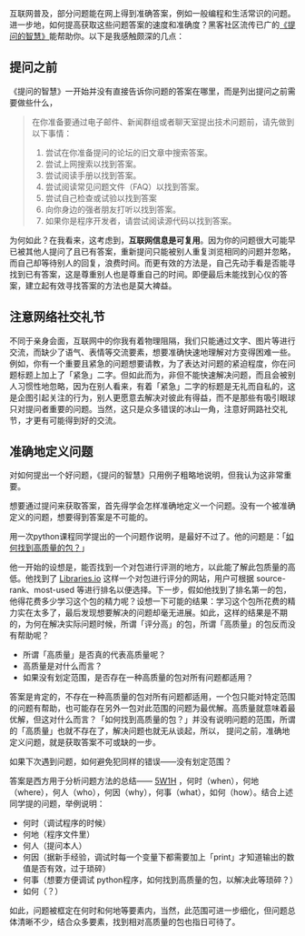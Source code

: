 互联网普及，部分问题能在网上得到准确答案，例如一般编程和生活常识的问题。进一步地，如何提高获取这些问题答案的速度和准确度？黑客社区流传已广的[《提问的智慧》](https://github.com/DebugUself/How-To-Ask-Questions-The-Smart-Way/blob/master/README-zh_CN.md#%E5%A5%BD%E9%97%AE%E9%A2%98%E4%B8%8E%E8%A0%A2%E9%97%AE%E9%A2%98)能帮助你。以下是我感触颇深的几点：

## 提问之前

《提问的智慧》一开始并没有直接告诉你问题的答案在哪里，而是列出提问之前需要做些什么，

> 在你准备要通过电子邮件、新闻群组或者聊天室提出技术问题前，请先做到以下事情：
>
> 1. 尝试在你准备提问的论坛的旧文章中搜索答案。
> 2. 尝试上网搜索以找到答案。
> 3. 尝试阅读手册以找到答案。
> 4. 尝试阅读常见问题文件（FAQ）以找到答案。
> 5. 尝试自己检查或试验以找到答案
> 6. 向你身边的强者朋友打听以找到答案。
> 7. 如果你是程序开发者，请尝试阅读源代码以找到答案。

为何如此？在我看来，这考虑到，**互联网信息是可复用**。因为你的问题很大可能早已被其他人提问了且已有答案，重新提问只能被别人重复浏览相同的问题并忽略，而自己却等待别人的回复，浪费时间。而更有效的方法是，自己先动手看是否能寻找到已有答案，这是尊重别人也是尊重自己的时间。即便最后未能找到心仪的答案，建立起有效寻找答案的方法也是莫大裨益。

## 注意网络社交礼节

不同于亲身会面，互联网中的你我有着物理阻隔，我们只能通过文字、图片等进行交流，而缺少了语气、表情等交流要素，想要准确快速地理解对方变得困难一些。例如，你有一个重要且紧急的问题想要请教，为了表达对问题的紧迫程度，你在问题标题上加上了「紧急」二字。但如此而为，非但不能快速解决问题，而且会被别人习惯性地忽略，因为在别人看来，有着「紧急」二字的标题是无礼而自私的，这是企图引起关注的行为，别人更愿意去解决对彼此有得益，而不是那些有吸引眼球只对提问者重要的问题。当然，这只是众多错误的冰山一角，注意好网路社交礼节，才更有可能得到好的交流。

## 准确地定义问题

对如何提出一个好问题，《提问的智慧》只用例子粗略地说明，但我认为这非常重要。

想要通过提问来获取答案，首先得学会怎样准确地定义一个问题。没有一个被准确定义的问题，想要得到答案是不可能的。

用一次python课程同学提出的一个问题作说明，是最好不过了。他的问题是：「[如何找到高质量的包？](https://gitlab.com/101camp/1py/tasks/issues/74)」

他一开始的设想是，能否找到一个对包进行评测的地方，以此能了解此包质量的高低。他找到了 [Libraries.io](https://libraries.io/) 这样一个对包进行评分的网站，用户可根据 source-rank、most-used 等进行排名以便选择。下一步，假如他找到了排名第一的包，他得花费多少学习这个包的精力呢？设想一下可能的结果：学习这个包所花费的精力实在太多了，最后发现想要解决的问题却毫无进展。如此，这样的结果是不期的，为何在解决实际问题时候，所谓「评分高」的包，所谓「高质量」的包反而没有帮助呢？

- 所谓「高质量」是否真的代表高质量呢？
- 高质量是对什么而言？
- 如果没有划定范围，是否存在一种高质量的包对所有问题都适用？

答案是肯定的，不存在一种高质量的包对所有问题都适用，一个包只能对特定范围的问题有帮助，也可能存在另外一包对此范围的问题为最优解。高质量就意味着最优解，但这对什么而言？「如何找到高质量的包？」并没有说明问题的范围，所谓的「高质量」也就不存在了，解决问题也就无从谈起，所以， 提问之前，准确地定义问题，就是获取答案不可或缺的一步。

如果下次遇到问题，如何避免犯同样的错误——没有划定范围？

答案是西方用于分析问题方法的总结—— [5W1H](https://zh.wikipedia.org/wiki/%E5%85%AD%E4%BD%95%E6%B3%95) ，何时（when），何地（where），何人（who），何因（why），何事（what），如何（how）。结合上述同学提的问题，举例说明：

- 何时（调试程序的时候）
- 何地（程序文件里）
- 何人（提问本人）
- 何因（据新手经验，调试时每一个变量下都需要加上「print」才知道输出的数值是否有效，过于琐碎）
- 何事（想要方便调试 python程序，如何找到高质量的包，以解决此等琐碎？）
- 如何（？）

如此，问题被框定在何时和何地等要素内，当然，此范围可进一步细化，但问题总体清晰不少，结合众多要素，找到相对高质量的包也指日可待了。